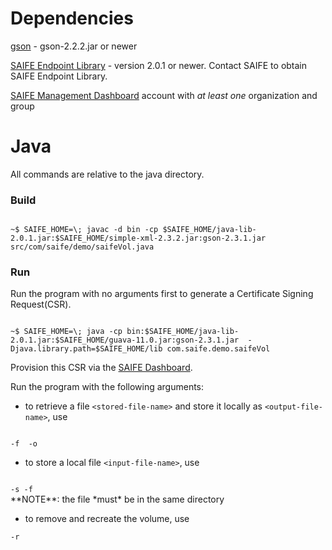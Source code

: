 # Dependencies
[gson](https://github.com/google/gson) - gson-2.2.2.jar or newer

[SAIFE Endpoint Library](http://saifeinc.com/developers/libraries/) - version 2.0.1 or newer.  Contact SAIFE to obtain SAIFE Endpoint Library.

[SAIFE Management Dashboard](https://dashboard.saifeinc.com/) account with <i/>at least one</i> organization and group

# Java
All commands are relative to the java directory.

### Build
<code>
~$ SAIFE_HOME=\<path to java lib\>; javac -d bin -cp $SAIFE_HOME/java-lib-2.0.1.jar:$SAIFE_HOME/simple-xml-2.3.2.jar:gson-2.3.1.jar src/com/saife/demo/saifeVol.java
</code>

### Run
Run the program with no arguments first to generate a Certificate Signing
Request(CSR).

<code>
~$ SAIFE_HOME=\<path to java lib\>; java -cp bin:$SAIFE_HOME/java-lib-2.0.1.jar:$SAIFE_HOME/guava-11.0.jar:gson-2.3.1.jar  -Djava.library.path=$SAIFE_HOME/lib com.saife.demo.saifeVol
</code>

Provision this CSR via the [SAIFE Dashboard](https://dashboard.saifeinc.com).

Run the program with the following arguments:

- to retrieve a file `<stored-file-name>` and store it locally as 
  `<output-file-name>`, use

<code>
-f <stored-file-name> -o<output-file-name>
</code> 

- to store a local file `<input-file-name>`, use

<code>
-s -f <input-file-name>
</code>
**NOTE**: the file *must* be in the same directory

- to remove and recreate the volume, use

<code>-r</code>
